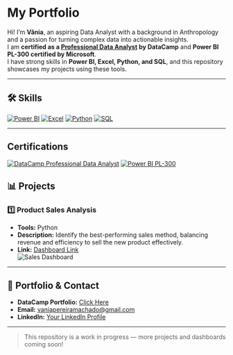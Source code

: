# My Portfolio

Hi! I’m **Vânia**, an aspiring Data Analyst with a background in Anthropology and a passion for turning complex data into actionable insights.  
I am **certified as a [Professional Data Analyst](https://www.datacamp.com/certificate/DA0027508810449) by DataCamp** and **Power BI PL-300 certified by Microsoft**.  
I have strong skills in **Power BI, Excel, Python, and SQL**, and this repository showcases my projects using these tools.

---

## 🛠️ Skills 

[![Power BI](https://img.shields.io/badge/Power%20BI-%230076D6?style=for-the-badge&logo=power-bi&logoColor=white)](https://powerbi.microsoft.com/) 
[![Excel](https://img.shields.io/badge/Excel-%231D6F42?style=for-the-badge&logo=microsoft-excel&logoColor=white)](https://www.microsoft.com/en-us/microsoft-365/excel)
[![Python](https://img.shields.io/badge/Python-%2314354C?style=for-the-badge&logo=python&logoColor=white)](https://www.python.org/) 
[![SQL](https://img.shields.io/badge/SQL-%23007ACC?style=for-the-badge&logo=postgresql&logoColor=white)](https://www.postgresql.org/)


---

## Certifications
[![DataCamp Professional Data Analyst](https://img.shields.io/badge/DataCamp-Professional%20Data%20Analyst-brightgreen)](https://www.datacamp.com/profile)
[![Power BI PL-300](https://img.shields.io/badge/Microsoft-PL--300%20Certified-blue)](https://learn.microsoft.com/en-us/certifications/power-bi-data-analyst/)

## 📊 Projects

### 1️⃣ Product Sales Analysis
- **Tools:** Python 
- **Description:** Identify the best-performing sales method, balancing revenue and efficiency to sell the new product effectively. 
- **Link:** [Dashboard Link](#)  
![Sales Dashboard](04_Images/sales_dashboard.png)

---

## 🔗 Portfolio & Contact

- **DataCamp Portfolio:** [Click Here](https://www.datacamp.com/portfolio/vaniapereiramachado)  
- **Email:** vaniapereiramachado@gmail.com  
- **LinkedIn:** [Your LinkedIn Profile](https://www.linkedin.com/in/yourusername)  

---

> This repository is a work in progress — more projects and dashboards coming soon!

